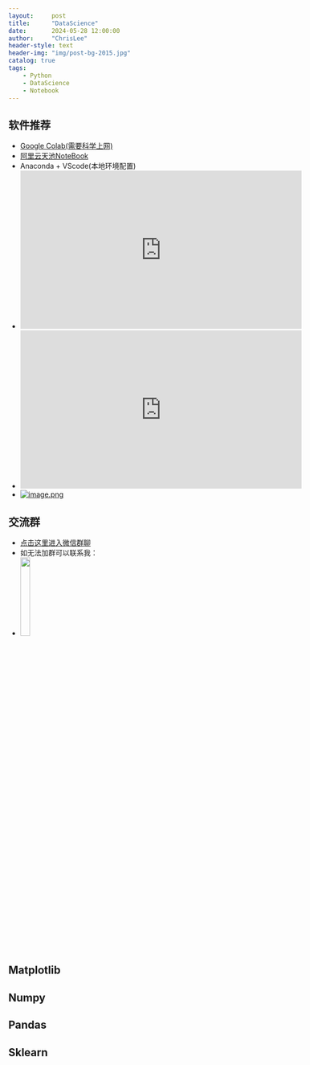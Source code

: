 ```yaml
---
layout:     post
title:      "DataScience"
date:       2024-05-28 12:00:00
author:     "ChrisLee"
header-style: text
header-img: "img/post-bg-2015.jpg"
catalog: true
tags:
    - Python
    - DataScience
    - Notebook
---
```

## 软件推荐
* [Google Colab(需要科学上网)](https://colab.research.google.com/)
* [阿里云天池NoteBook](https://tianchi.aliyun.com/notebook-ai/)
* Anaconda + VScode(本地环境配置)
* <iframe width="560" height="315" src="https://www.youtube.com/embed/iX9GEZrpnIc?si=-MWCCZAdIyskjOOm" title="YouTube video player" frameborder="0" allow="accelerometer; autoplay; clipboard-write; encrypted-media; gyroscope; picture-in-picture; web-share" referrerpolicy="strict-origin-when-cross-origin" allowfullscreen></iframe>
* <iframe width="560" height="315" src="https://player.youku.com/embed/XNjQwMjc4MTc2MA==" title="YouTube video player" frameborder="0" allow="accelerometer; autoplay; clipboard-write; encrypted-media; gyroscope; picture-in-picture; web-share" referrerpolicy="strict-origin-when-cross-origin" allowfullscreen></iframe>
* [![image.png](https://syc-public.oss-cn-shanghai.aliyuncs.com/user/ChrisLee/src/MyFiles/github_1717118796328.png)](https://www.bilibili.com/video/BV1WoGgeZEmc/?spm_id_from=333.999.0.0&vd_source=33299c3593cfbafc46803f751395f83f)

## 交流群
* [点击这里进入微信群聊](https://drive.google.com/file/d/14t-60NcxSP4v6UrCEKkZFtLjfMKFesUU/view?usp=drive_link)
* 如无法加群可以联系我：
* <img src="https://github.com/ChrisLee-Codes/ChrisLee-Codes.github.io/assets/44613341/124506b9-0492-4872-941f-d10e8a17911f" width="20%" style="margin-left: 0%;">

[](https://github.com/ChrisLee-Codes/ChrisLee-Codes.github.io/assets/44613341/124506b9-0492-4872-941f-d10e8a17911f)

## Matplotlib
## Numpy
## Pandas
## Sklearn
